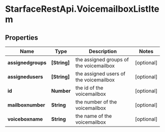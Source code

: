 # StarfaceRestApi.VoicemailboxListItem

## Properties
Name | Type | Description | Notes
------------ | ------------- | ------------- | -------------
**assignedgroups** | **[String]** | the assigned groups of the voicemailbox | [optional] 
**assignedusers** | **[String]** | the assigned users of the voicemailbox | [optional] 
**id** | **Number** | the id of the voicemailbox | [optional] 
**mailboxnumber** | **String** | the number of the voicemailbox | [optional] 
**voiceboxname** | **String** | the name of the voicemailbox | [optional] 


